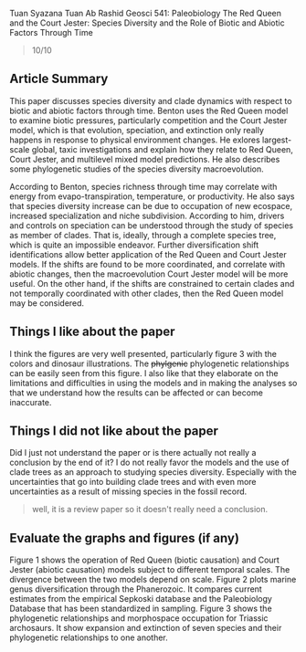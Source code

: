 Tuan Syazana Tuan Ab Rashid
Geosci 541: Paleobiology
The Red Queen and the Court Jester: Species Diversity and the Role of Biotic and Abiotic Factors Through Time
 
> 10/10
 
## Article Summary

This paper discusses species diversity and clade dynamics with respect to biotic and abiotic factors through time. Benton uses the Red Queen model to examine biotic pressures, particularly competition and the Court Jester model, which is that evolution, speciation, and extinction only really happens in response to physical environment changes. He exlores largest-scale global, taxic investigations and explain how they relate to Red Queen, Court Jester, and multilevel mixed model predictions. He also describes some phylogenetic studies of the species diversity macroevolution. 

According to Benton, species richness through time may correlate with energy from evapo-transpiration, temperature, or productivity. He also says that species diversity increase can be due to occupation of new ecospace, increased specialization and niche subdivision. According to him, drivers and controls on speciation can be understood through the study of species as member of clades. That is, ideally, through a complete species tree, which is quite an impossible endeavor. Further diversification shift identifications allow better application of the Red Queen and Court Jester models. If the shifts are found to be more coordinated, and correlate with abiotic changes, then the macroevolution Court Jester model will be more useful. On the other hand, if the shifts are constrained to certain clades and not temporally coordinated with other clades, then the Red Queen model may be considered.


## Things I like about the paper

I think the figures are very well presented, particularly figure 3 with the colors and dinosaur illustrations. The <strike>phylgenic</strike> phylogenetic relationships can be easily seen from this figure. I also like that they elaborate on the limitations and difficulties in using the models and in making the analyses so that we understand how the results can be affected or can become inaccurate.

## Things I did not like about the paper

Did I just not understand the paper or is there actually not really a conclusion by the end of it? I do not really favor the models and the use of clade trees as an approach to studying species diversity. Especially with the uncertainties that go into building clade trees and with even more uncertainties as a result of missing species in the fossil record.

> well, it is a review paper so it doesn't really need a conclusion.

## Evaluate the graphs and figures (if any)

Figure 1 shows the operation of Red Queen (biotic causation) and Court Jester (abiotic causation) models subject to different temporal scales. The divergence between the two models depend on scale. Figure 2 plots marine genus diversification through the Phanerozoic. It compares current estimates from the empirical Sepkoski database and the Paleobiology Database that has been standardized in sampling. Figure 3 shows the phylogenetic relationships and morphospace occupation for Triassic archosaurs. It show expansion and extinction of seven species and their phylogenetic relationships to one another.
